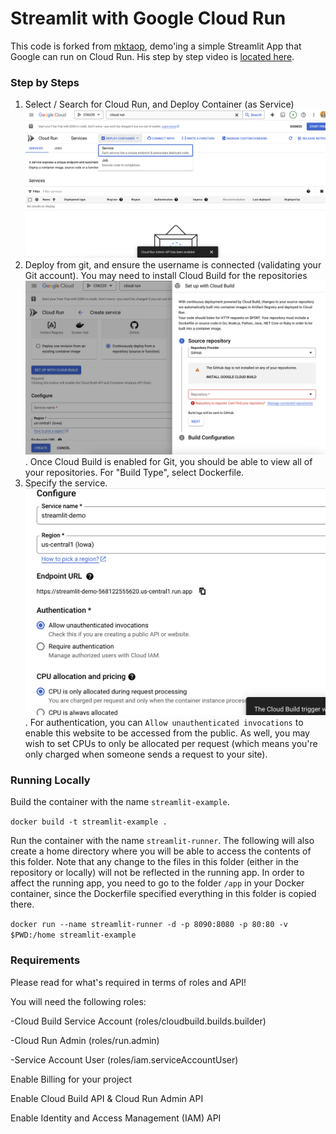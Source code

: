 # Streamlit with Google Cloud Run

This code is forked from [mktaop](https://github.com/mktaop/cloudrun_demo), demo'ing a simple Streamlit App that Google can run on Cloud Run. His step by step video is [located here](https://www.youtube.com/watch?v=BGMdxpXsbB4).

### Step by Steps

1. Select / Search for Cloud Run, and Deploy Container (as Service) ![](images/cloud-run.png)
2. Deploy from git, and ensure the username is connected (validating your Git account). You may need to install Cloud Build for the repositories ![](images/deploy-from-git.png). Once Cloud Build is enabled for Git, you should be able to view all of your repositories. For "Build Type", select Dockerfile.
3. Specify the service. ![](images/specify-service.png). For authentication, you can `Allow unauthenticated invocations` to enable this website to be accessed from the public. As well, you may wish to set CPUs to only be allocated per request (which means you're only charged when someone sends a request to your site).

### Running Locally

Build the container with the name `streamlit-example`.

```docker build -t streamlit-example .```

Run the container with the name `streamlit-runner`. The following will also create a home directory where you will be able to access the contents of this folder. Note that any change to the files in this folder (either in the repository or locally) will not be reflected in the running app. In order to affect the running app, you need to go to the folder `/app` in your Docker container, since the Dockerfile specified everything in this folder is copied there.

```docker run --name streamlit-runner -d -p 8090:8080 -p 80:80 -v $PWD:/home streamlit-example```

### Requirements 

Please read for what's required in terms of roles and API!

You will need the following roles:

  -Cloud Build Service Account (roles/cloudbuild.builds.builder)
  
  -Cloud Run Admin (roles/run.admin)
  
  -Service Account User (roles/iam.serviceAccountUser)
  
Enable Billing for your project

Enable Cloud Build API & Cloud Run Admin API

Enable Identity and Access Management (IAM) API
